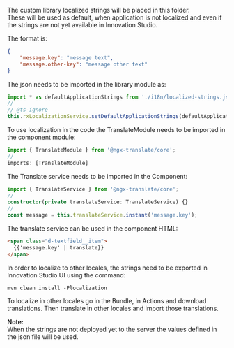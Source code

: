 The custom library localized strings will be placed in this folder.  
These will be used as default, when application is not localized and even if the strings are not yet available in Innovation Studio.  
  
The format is:  
```json
{
    "message.key": "message text",
    "message.other-key": "message other text"
}
```

The json needs to be imported in the library module as:
```typescript
import * as defaultApplicationStrings from './i18n/localized-strings.json';
//
// @ts-ignore
this.rxLocalizationService.setDefaultApplicationStrings(defaultApplicationStrings.default);
```

To use localization in the code the TranslateModule needs to be imported in the component module:
```typescript
import { TranslateModule } from '@ngx-translate/core';
//
imports: [TranslateModule]
```
  
The Translate service needs to be imported in the Component:  
```typescript
import { TranslateService } from '@ngx-translate/core';
//
constructor(private translateService: TranslateService) {}
//
const message = this.translateService.instant('message.key');
```
The translate service can be used in the component HTML:  
```html
<span class="d-textfield__item">
  {{'message.key' | translate}}
</span>
```
 
In order to localize to other locales, the strings need to be exported in Innovation Studio UI using the command:
```
mvn clean install -Plocalization
```
To localize in other locales go in the Bundle, in Actions and download translations. Then translate in other locales and import those translations.
  
**Note:**  
When the strings are not deployed yet to the server the values defined in the json file will be used.
